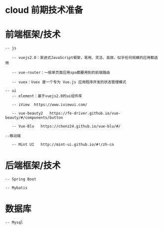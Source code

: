 ﻿# cloud 前期技术准备

# 前端框架/技术
	
	-- js

	   -- vuejs2.0：渐进式JavaScript框架，易用、灵活、高效，似乎任何规模的应用都适用

	   -- vue-router：一般单页面应用spa都要用到的前端路由

	   -- vuex：Vuex 是一个专为 Vue.js 应用程序开发的状态管理模式
	
	-- ui
	   -- element：基于vuejs2.0的ui组件库

	   -- iView  https://www.iviewui.com/
	
	   -- vue-beauty2   https://fe-driver.github.io/vue-beauty/#/components/button
	
	   -- Vue-Blu   https://chenz24.github.io/vue-blu/#/
	
	--移动端

	   -- Mint UI   http://mint-ui.github.io/#!/zh-cn
		

# 后端框架/技术

	-- Spring Boot
	
	-- Mybatis


# 数据库

	-- Mysql











	